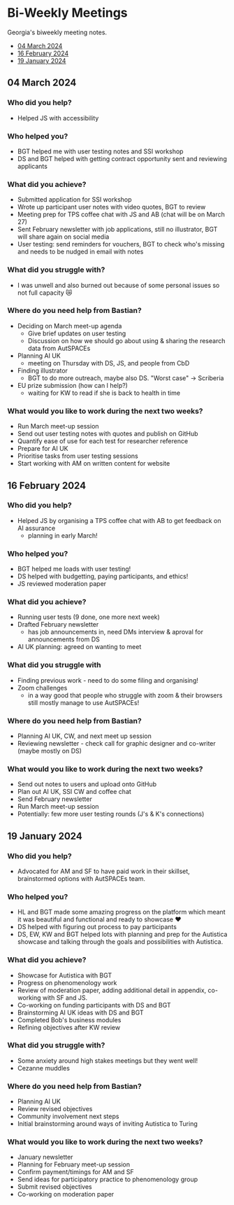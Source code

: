 # Bi-Weekly Meetings

Georgia's biweekly meeting notes.

* [04 March 2024](#date-04-march-2024)
* [16 February 2024](#date-16-february-2024)
* [19 January 2024](#date-19-january-2024)

## 04 March 2024

### Who did you help? 

* Helped JS with accessibility 

### Who helped you?

* BGT helped me with user testing notes and SSI workshop
* DS and BGT helped with getting contract opportunity sent and reviewing applicants

### What did you achieve?

* Submitted application for SSI workshop 
* Wrote up participant user notes with video quotes, BGT to review
* Meeting prep for TPS coffee chat with JS and AB (chat will be on March 27)
* Sent February newsletter with job applications, still no illustrator, BGT will share again on social media
* User testing: send reminders for vouchers, BGT to check who's missing and needs to be nudged in email with notes

### What did you struggle with? 

* I was unwell and also burned out because of some personal issues so not full capacity 😿

### Where do you need help from Bastian? 

* Deciding on March meet-up agenda
  * Give brief updates on user testing
  * Discussion on how we should go about using & sharing the research data from AutSPACEs
* Planning AI UK
  * meeting on Thursday with DS, JS, and people from CbD 
* Finding illustrator
  * BGT to do more outreach, maybe also DS. "Worst case" -> Scriberia 
* EU prize submission (how can I help?)
  * waiting for KW to read if she is back to health in time

### What would you like to work during the next two weeks?

* Run March meet-up session
* Send out user testing notes with quotes and publish on GitHub
* Quantify ease of use for each test for researcher reference 
* Prepare for AI UK
* Prioritise tasks from user testing sessions
* Start working with AM on written content for website 

## 16 February 2024

### Who did you help?

* Helped JS by organising a TPS coffee chat with AB to get feedback on AI assurance
  * planning in early March!

### Who helped you? 

* BGT helped me loads with user testing!
* DS helped with budgetting, paying participants, and ethics!
* JS reviewed moderation paper 

### What did you achieve?

* Running user tests (9 done, one more next week)
* Drafted February newsletter
  * has job announcements in, need DMs interview & aproval for announcements from DS
* AI UK planning: agreed on wanting to meet

### What did you struggle with 

* Finding previous work - need to do some filing and organising!
* Zoom challenges
  * in a way good that people who struggle with zoom & their browsers still mostly manage to use AutSPACEs! 

### Where do you need help from Bastian?

* Planning AI UK, CW, and next meet up session
* Reviewing newsletter - check call for graphic designer and co-writer (maybe mostly on DS)

### What would you like to work during the next two weeks?

* Send out notes to users and upload onto GitHub
* Plan out AI UK, SSI CW and coffee chat
* Send February newsletter
* Run March meet-up session
* Potentially: few more user testing rounds (J's & K's connections)

## 19 January 2024

### Who did you help?

* Advocated for AM and SF to have paid work in their skillset, brainstormed options with AutSPACEs team. 

### Who helped you?

* HL and BGT made some amazing progress on the platform which meant it was beautiful and functional and ready to showcase :heart:
* DS helped with figuring out process to pay participants 
* DS, EW, KW and BGT helped lots with planning and prep for the Autistica showcase and talking through the goals and possibilities with Autistica. 

### What did you achieve?

* Showcase for Autistica with BGT
* Progress on phenomenology work
* Review of moderation paper, adding additional detail in appendix, co-working with SF and JS.
* Co-working on funding participants with DS and BGT
* Brainstorming AI UK ideas with DS and BGT
* Completed Bob's business modules 
* Refining objectives after KW review

### What did you struggle with?

* Some anxiety around high stakes meetings but they went well!
* Cezanne muddles 

### Where do you need help from Bastian?

* Planning AI UK
* Review revised objectives
* Community involvement next steps
* Initial brainstorming around ways of inviting Autistica to Turing 

### What would you like to work during the next two weeks?

* January newsletter
* Planning for February meet-up session
* Confirm payment/timings for AM and SF
* Send ideas for participatory practice to phenomenology group
* Submit revised objectives
* Co-working on moderation paper





